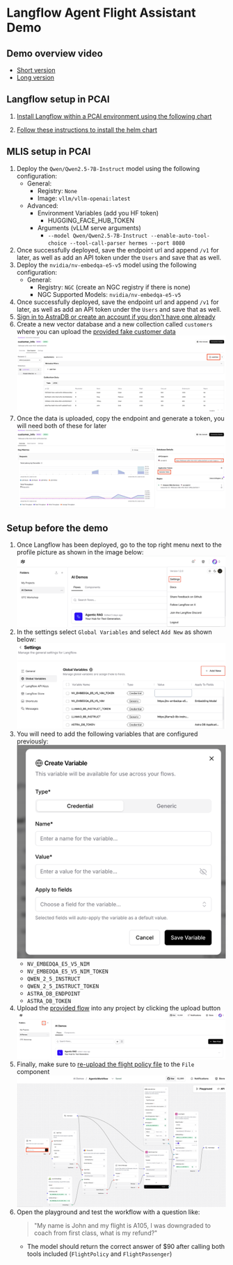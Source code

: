 # Langflow Agent Flight Assistant Demo

## Demo overview video

- [Short version](https://hpe-my.sharepoint.com/:v:/p/hoang_phan/ETTbL85pQ-VIohgLUTD4sMgBcLXQeHdDHaFekOtubfLTTA?e=dS352V&nav=eyJyZWZlcnJhbEluZm8iOnsicmVmZXJyYWxBcHAiOiJTdHJlYW1XZWJBcHAiLCJyZWZlcnJhbFZpZXciOiJTaGFyZURpYWxvZy1MaW5rIiwicmVmZXJyYWxBcHBQbGF0Zm9ybSI6IldlYiIsInJlZmVycmFsTW9kZSI6InZpZXcifX0%3D)
- [Long version](https://hpe-my.sharepoint.com/:v:/p/hoang_phan/EUVnjGRr8wJGlCk2Hw5IwOkB8WQ0gpZ5zV9KKUXIHCSl5g?e=uexDHe&nav=eyJyZWZlcnJhbEluZm8iOnsicmVmZXJyYWxBcHAiOiJTdHJlYW1XZWJBcHAiLCJyZWZlcnJhbFZpZXciOiJTaGFyZURpYWxvZy1MaW5rIiwicmVmZXJyYWxBcHBQbGF0Zm9ybSI6IldlYiIsInJlZmVycmFsTW9kZSI6InZpZXcifX0%3D)

## Langflow setup in PCAI

1. [Install Langflow within a PCAI environment using the following chart](https://github.com/ai-solution-eng/frameworks/tree/main/langflow)

2. [Follow these instructions to install the helm chart](https://support.hpe.com/hpesc/public/docDisplay?docId=a00aie16hen_us&docLocale=en_US&page=ManageClusters/importing-applications.html)

## MLIS setup in PCAI

1. Deploy the `Qwen/Qwen2.5-7B-Instruct` model using the following configuration:
    - General:
        - Registry: `None`
        - Image: `vllm/vllm-openai:latest`
    - Advanced:
        - Environment Variables (add you HF token)
            - HUGGING_FACE_HUB_TOKEN
        - Arguments (vLLM serve arguments)
            - `--model Qwen/Qwen2.5-7B-Instruct --enable-auto-tool-choice --tool-call-parser hermes --port 8080`
2. Once successfully deployed, save the endpoint url and append `/v1` for later, as well as add an API token under the `Users` and save that as well.
3. Deploy the `nvidia/nv-embedqa-e5-v5` model using the following configuration:
    - General:
        - Registry: `NGC` (create an NGC registry if there is none)
        - NGC Supported Models: `nvidia/nv-embedqa-e5-v5`
4. Once successfully deployed, save the endpoint url and append `/v1` for later, as well as add an API token under the `Users` and save that as well.
5. [Sign in to AstraDB or create an account if you don't have one already](https://accounts.datastax.com/session-service/v1/login)
6. Create a new vector database and a new collection called `customers` where you can upload the [provided fake customer data](data/fake_customer_info.csv)
![alt text](imgs/dataupload.png)
6. Once the data is uploaded, copy the endpoint and generate a token, you will need both of these for later
![alt text](imgs/astradb.png)

## Setup before the demo

1. Once Langflow has been deployed, go to the top right menu next to the profile picture as shown in the image below:
![alt text](imgs/settings.png)
2. In the settings select `Global Variables` and select `Add New` as shown below:
![alt text](imgs/globalvariables.png)
3. You will need to add the following variables that are configured previously:
    ![alt text](imgs/newvariable.png)
    - `NV_EMBEDQA_E5_V5_NIM`
    - `NV_EMBEDQA_E5_V5_NIM_TOKEN`
    - `QWEN_2_5_INSTRUCT`
    - `QWEN_2_5_INSTRUCT_TOKEN`
    - `ASTRA_DB_ENDPOINT`
    - `ASTRA_DB_TOKEN`
4. Upload the [provided flow](langflow-agent.json) into any project by clicking the upload button
![alt text](imgs/flowupload.png)
5. Finally, make sure to [re-upload the flight policy file](data/delta_refund_policy.pdf) to the `File` component
![alt text](imgs/fileupload.png)
6. Open the playground and test the workflow with a question like:
    > "My name is John and my flight is A105, I was downgraded to coach from first class, what is my refund?"
    - The model should return the correct answer of $90 after calling both tools included (`FlightPolicy` and `FlightPassenger`)


